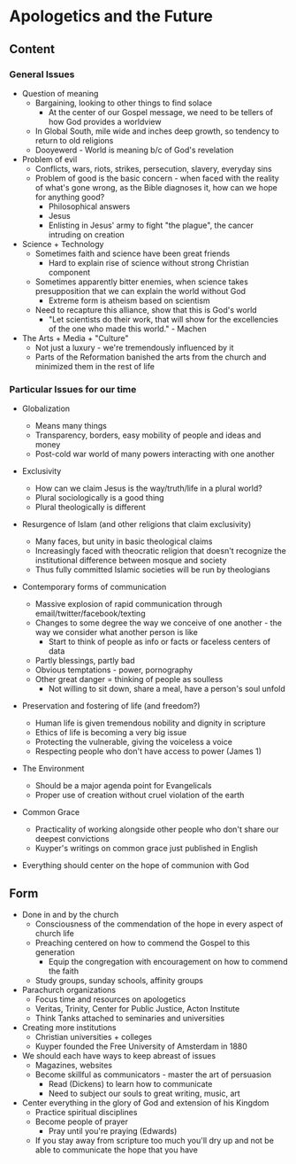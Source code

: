 # Apologetics and the Future

## Content

### General Issues

* Question of meaning
  * Bargaining, looking to other things to find solace
    * At the center of our Gospel message, we need to be tellers of how God provides a worldview
  * In Global South, mile wide and inches deep growth, so tendency to return to old religions
  * Dooyewerd - World is meaning b/c of God's revelation
* Problem of evil
  * Conflicts, wars, riots, strikes, persecution, slavery, everyday sins
  * Problem of good is the basic concern - when faced with the reality of what's gone wrong, as the Bible diagnoses it, how can we hope for anything good?
    * Philosophical answers
    * Jesus
    * Enlisting in Jesus' army to fight "the plague", the cancer intruding on creation
* Science + Technology
  * Sometimes faith and science have been great friends
    * Hard to explain rise of science without strong Christian component
  * Sometimes apparently bitter enemies, when science takes presupposition that we can explain the world without God
    * Extreme form is atheism based on scientism
  * Need to recapture this alliance, show that this is God's world
    * "Let scientists do their work, that will show for the excellencies of the one who made this world." - Machen
* The Arts + Media + "Culture"
  * Not just a luxury - we're tremendously influenced by it
  * Parts of the Reformation banished the arts from the church and minimized them in the rest of life

### Particular Issues for our time

* Globalization
  * Means many things
  * Transparency, borders, easy mobility of people and ideas and money
  * Post-cold war world of many powers interacting with one another
* Exclusivity
  * How can we claim Jesus is the way/truth/life in a plural world?
  * Plural sociologically is a good thing
  * Plural theologically is different
* Resurgence of Islam (and other religions that claim exclusivity)
  * Many faces, but unity in basic theological claims
  * Increasingly faced with theocratic religion that doesn't recognize the institutional difference between mosque and society
  * Thus fully committed Islamic societies will be run by theologians
* Contemporary forms of communication
  * Massive explosion of rapid communication through email/twitter/facebook/texting
  * Changes to some degree the way we conceive of one another - the way we consider what another person is like
    * Start to think of people as info or facts or faceless centers of data
  * Partly blessings, partly bad
  * Obvious temptations - power, pornography
  * Other great danger = thinking of people as soulless
    * Not willing to sit down, share a meal, have a person's soul unfold
* Preservation and fostering of life (and freedom?)
  * Human life is given tremendous nobility and dignity in scripture
  * Ethics of life is becoming a very big issue
  * Protecting the vulnerable, giving the voiceless a voice
  * Respecting people who don't have access to power (James 1)
* The Environment
  * Should be a major agenda point for Evangelicals
  * Proper use of creation without cruel violation of the earth
* Common Grace
  * Practicality of working alongside other people who don't share our deepest convictions
  * Kuyper's writings on common grace just published in English

* Everything should center on the hope of communion with God

## Form

* Done in and by the church
  * Consciousness of the commendation of the hope in every aspect of church life
  * Preaching centered on how to commend the Gospel to this generation
    * Equip the congregation with encouragement on how to commend the faith
  * Study groups, sunday schools, affinity groups
* Parachurch organizations
  * Focus time and resources on apologetics
  * Veritas, Trinity, Center for Public Justice, Acton Institute
  * Think Tanks attached to seminaries and universities
* Creating more institutions
  * Christian universities + colleges
  * Kuyper founded the Free University of Amsterdam in 1880
* We should each have ways to keep abreast of issues
  * Magazines, websites
  * Become skillful as communicators - master the art of persuasion
    * Read (Dickens) to learn how to communicate
    * Need to subject our souls to great writing, music, art
* Center everything in the glory of God and extension of his Kingdom
  * Practice spiritual disciplines
  * Become people of prayer
    * Pray until you're praying (Edwards)
  * If you stay away from scripture too much you'll dry up and not be able to communicate the hope that you have

